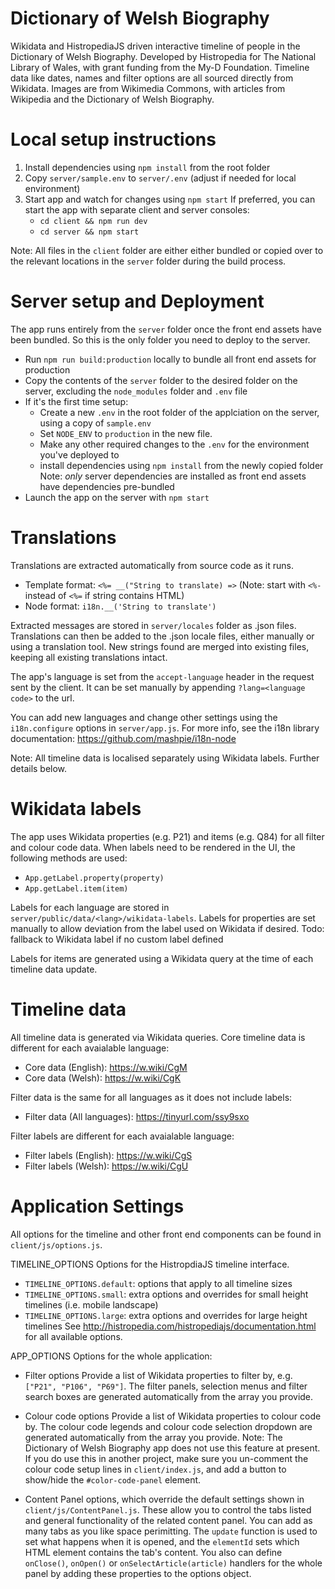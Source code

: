 # Dictionary of Welsh Biography
Wikidata and HistropediaJS driven interactive timeline of people in the Dictionary of Welsh Biography.
Developed by Histropedia for The National Library of Wales, with grant funding from the My-D Foundation.
Timeline data like dates, names and filter options are all sourced directly from Wikidata. Images are from Wikimedia Commons, with articles from Wikipedia and the Dictionary of Welsh Biography.

# Local setup instructions
1. Install dependencies using `npm install` from the root folder
2. Copy `server/sample.env` to `server/.env` (adjust if needed for local environment)
3. Start app and watch for changes using `npm start`
   If preferred, you can start the app with separate client and server consoles:
   - `cd client && npm run dev`
   - `cd server && npm start`

Note: All files in the `client` folder are either either bundled or copied over to the relevant
locations in the `server` folder during the build process.

# Server setup and Deployment
The app runs entirely from the `server` folder once the front end assets have been bundled.
So this is the only folder you need to deploy to the server.
- Run `npm run build:production` locally to bundle all front end assets for production
- Copy the contents of the `server` folder to the desired folder on the server, excluding the 
  `node_modules` folder and `.env` file
- If it's the first time setup:
  - Create a new `.env` in the root folder of the applciation on the server, using a copy of `sample.env`
  - Set `NODE_ENV` to `production` in the new file.
  - Make any other required changes to the `.env` for the environment you've deployed to
  - install dependencies using `npm install` from the newly copied folder 
    Note: *only* server dependencies are installed as front end assets have dependencies pre-bundled
- Launch the app on the server with `npm start`

# Translations
Translations are extracted automatically from source code as it runs.
- Template format: `<%= __("String to translate) =>` (Note: start with `<%-` instead of `<%=` if string contains HTML)
- Node format: `i18n.__('String to translate')`

Extracted messages are stored in `server/locales` folder as .json files.
Translations can then be added to the .json locale files, either manually or using a translation tool.
New strings found are merged into existing files, keeping all existing translations intact.

The app's language is set from the `accept-language` header in the request sent by the client.
It can be set manually by appending `?lang=<language code>` to the url.

You can add new languages and change other settings using the `i18n.configure` options in `server/app.js`.
For more info, see the i18n library documentation: https://github.com/mashpie/i18n-node

Note: All timeline data is localised separately using Wikidata labels. Further details below.

# Wikidata labels
The app uses Wikidata properties (e.g. P21) and items (e.g. Q84) for all filter and colour code data.
When labels need to be rendered in the UI, the following methods are used:
- `App.getLabel.property(property)`
- `App.getLabel.item(item)`

Labels for each language are stored in `server/public/data/<lang>/wikidata-labels`.
Labels for properties are set manually to allow deviation from the label used on Wikidata if desired.
Todo: fallback to Wikidata label if no custom label defined

Labels for items are generated using a Wikidata query at the time of each timeline data update.

# Timeline data
All timeline data is generated via Wikidata queries.
Core timeline data is different for each avaialable language:
- Core data (English): https://w.wiki/CgM
- Core data (Welsh): https://w.wiki/CgK

Filter data is the same for all languages as it does not include labels:
- Filter data (All languages): https://tinyurl.com/ssy9sxo

Filter labels are different for each avaialable language:
- Filter labels (English): https://w.wiki/CgS
- Filter labels (Welsh): https://w.wiki/CgU

# Application Settings
All options for the timeline and other front end components can be found in `client/js/options.js`.

TIMELINE_OPTIONS
Options for the HistropdiaJS timeline interface. 
- `TIMELINE_OPTIONS.default`: options that apply to all timeline sizes
- `TIMELINE_OPTIONS.small`: extra options and overrides for small height timelines (i.e. mobile landscape)
- `TIMELINE_OPTIONS.large`: extra options and overrides for large height timelines
See http://histropedia.com/histropediajs/documentation.html for all available options.

APP_OPTIONS
Options for the whole application:
- Filter options
  Provide a list of Wikidata properties to filter by, e.g. `["P21", "P106", "P69"]`.
  The filter panels, selection menus and filter search boxes are generated automatically from the array you provide.

- Colour code options
  Provide a list of Wikidata properties to colour code by.
  The colour code legends and colour code selection dropdown are generated automatically from the array you provide.
  Note: The Dictionary of Welsh Biography app does not use this feature at present. If you do use this in another project, make
  sure you un-comment the colour code setup lines in `client/index.js`, and add a button to show/hide the `#color-code-panel` element.

- Content Panel options, which override the default settings shown in `client/js/ContentPanel.js`.
  These allow you to control the tabs listed and general functionality of the related content panel.
  You can add as many tabs as you like space perimitting. The `update` function is used to set what happens when it is opened, and the `elementId` sets which HTML element contains the tab's content.
  You also can define `onClose()`, `onOpen()` or `onSelectArticle(article)` handlers for the whole panel by adding these properties to the options object.

